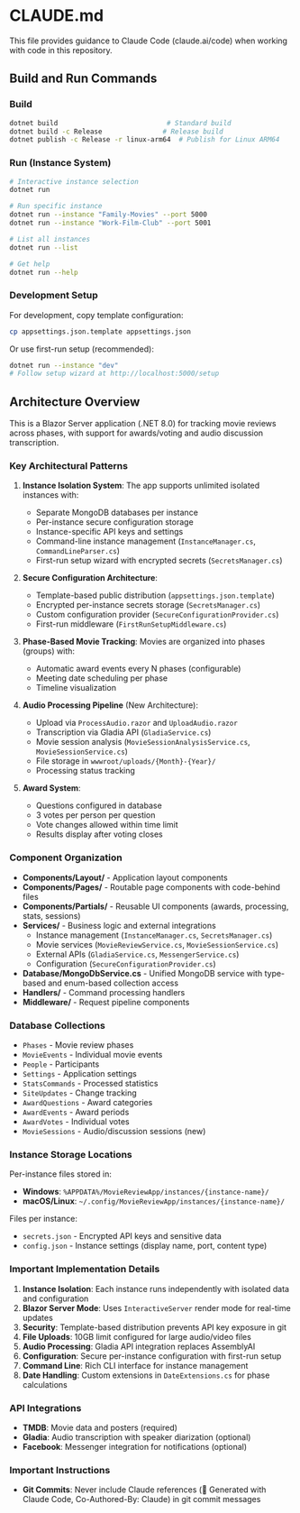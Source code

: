 # CLAUDE.md

This file provides guidance to Claude Code (claude.ai/code) when working with code in this repository.

## Build and Run Commands

### Build
```bash
dotnet build                           # Standard build
dotnet build -c Release               # Release build
dotnet publish -c Release -r linux-arm64  # Publish for Linux ARM64
```

### Run (Instance System)
```bash
# Interactive instance selection
dotnet run

# Run specific instance
dotnet run --instance "Family-Movies" --port 5000
dotnet run --instance "Work-Film-Club" --port 5001

# List all instances
dotnet run --list

# Get help
dotnet run --help
```

### Development Setup
For development, copy template configuration:
```bash
cp appsettings.json.template appsettings.json
```

Or use first-run setup (recommended):
```bash
dotnet run --instance "dev"
# Follow setup wizard at http://localhost:5000/setup
```

## Architecture Overview

This is a Blazor Server application (.NET 8.0) for tracking movie reviews across phases, with support for awards/voting and audio discussion transcription.

### Key Architectural Patterns

1. **Instance Isolation System**: The app supports unlimited isolated instances with:
   - Separate MongoDB databases per instance
   - Per-instance secure configuration storage
   - Instance-specific API keys and settings
   - Command-line instance management (`InstanceManager.cs`, `CommandLineParser.cs`)
   - First-run setup wizard with encrypted secrets (`SecretsManager.cs`)

2. **Secure Configuration Architecture**:
   - Template-based public distribution (`appsettings.json.template`)
   - Encrypted per-instance secrets storage (`SecretsManager.cs`)
   - Custom configuration provider (`SecureConfigurationProvider.cs`)
   - First-run middleware (`FirstRunSetupMiddleware.cs`)

3. **Phase-Based Movie Tracking**: Movies are organized into phases (groups) with:
   - Automatic award events every N phases (configurable)
   - Meeting date scheduling per phase
   - Timeline visualization

4. **Audio Processing Pipeline** (New Architecture):
   - Upload via `ProcessAudio.razor` and `UploadAudio.razor`
   - Transcription via Gladia API (`GladiaService.cs`)
   - Movie session analysis (`MovieSessionAnalysisService.cs`, `MovieSessionService.cs`)
   - File storage in `wwwroot/uploads/{Month}-{Year}/`
   - Processing status tracking

5. **Award System**:
   - Questions configured in database
   - 3 votes per person per question
   - Vote changes allowed within time limit
   - Results display after voting closes

### Component Organization

- **Components/Layout/** - Application layout components
- **Components/Pages/** - Routable page components with code-behind files  
- **Components/Partials/** - Reusable UI components (awards, processing, stats, sessions)
- **Services/** - Business logic and external integrations
  - Instance management (`InstanceManager.cs`, `SecretsManager.cs`)
  - Movie services (`MovieReviewService.cs`, `MovieSessionService.cs`)
  - External APIs (`GladiaService.cs`, `MessengerService.cs`)
  - Configuration (`SecureConfigurationProvider.cs`)
- **Database/MongoDbService.cs** - Unified MongoDB service with type-based and enum-based collection access
- **Handlers/** - Command processing handlers
- **Middleware/** - Request pipeline components

### Database Collections

- `Phases` - Movie review phases
- `MovieEvents` - Individual movie events  
- `People` - Participants
- `Settings` - Application settings
- `StatsCommands` - Processed statistics
- `SiteUpdates` - Change tracking
- `AwardQuestions` - Award categories
- `AwardEvents` - Award periods
- `AwardVotes` - Individual votes
- `MovieSessions` - Audio/discussion sessions (new)

### Instance Storage Locations

Per-instance files stored in:
- **Windows**: `%APPDATA%/MovieReviewApp/instances/{instance-name}/`
- **macOS/Linux**: `~/.config/MovieReviewApp/instances/{instance-name}/`

Files per instance:
- `secrets.json` - Encrypted API keys and sensitive data
- `config.json` - Instance settings (display name, port, content type)

### Important Implementation Details

1. **Instance Isolation**: Each instance runs independently with isolated data and configuration
2. **Blazor Server Mode**: Uses `InteractiveServer` render mode for real-time updates
3. **Security**: Template-based distribution prevents API key exposure in git
4. **File Uploads**: 10GB limit configured for large audio/video files
5. **Audio Processing**: Gladia API integration replaces AssemblyAI
6. **Configuration**: Secure per-instance configuration with first-run setup
7. **Command Line**: Rich CLI interface for instance management
8. **Date Handling**: Custom extensions in `DateExtensions.cs` for phase calculations

### API Integrations

- **TMDB**: Movie data and posters (required)
- **Gladia**: Audio transcription with speaker diarization (optional)
- **Facebook**: Messenger integration for notifications (optional)

### Important Instructions

- **Git Commits**: Never include Claude references (🤖 Generated with Claude Code, Co-Authored-By: Claude) in git commit messages